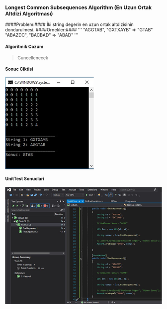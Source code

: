 ### Longest Common Subsequences Algorithm (En Uzun Ortak Altdizi Algoritması)
####Problem:####
İki string degerin en uzun ortak altdizisinin dondurulmesi.
####Ornekler:####
'''
"AGGTAB", "GXTXAYB" => "GTAB"
"ABAZDC", "BACBAD"  => "ABAD"
'''

#### Algoritmik Cozum
> Guncellenecek

#### Sonuc Ciktisi
![Longest Common Subsequences Algorithm Output](https://raw.githubusercontent.com/omereryilmaz/Algorithms/master/LongestCommonSubsequences/img/2.jpg?token=ABS2XK2ENBZDCIRKFGFVP5C6NKOXY)

#### UnitTest Sonuclari
![Longest Common Subsequences Algorithm UnitTest](https://raw.githubusercontent.com/omereryilmaz/Algorithms/master/LongestCommonSubsequences/img/unittest.jpg?token=ABS2XK3DSXD3JJDONCD3NH26NKOY2)